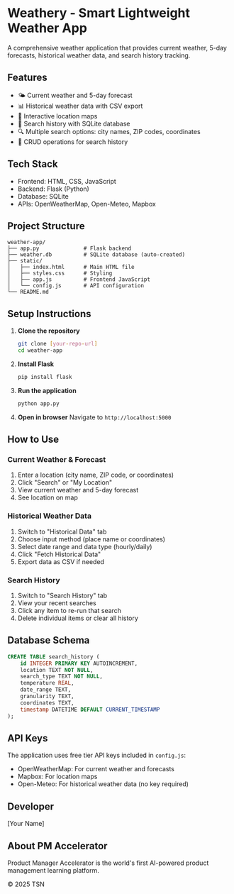# Weathery - Smart Lightweight Weather App

A comprehensive weather application that provides current weather, 5-day forecasts, historical weather data, and search history tracking.

## Features
- 🌤️ Current weather and 5-day forecast
- 📊 Historical weather data with CSV export
- 📍 Interactive location maps
- 📜 Search history with SQLite database
- 🔍 Multiple search options: city names, ZIP codes, coordinates
- 💾 CRUD operations for search history

## Tech Stack
- Frontend: HTML, CSS, JavaScript
- Backend: Flask (Python)
- Database: SQLite
- APIs: OpenWeatherMap, Open-Meteo, Mapbox

## Project Structure
```
weather-app/
├── app.py              # Flask backend
├── weather.db          # SQLite database (auto-created)
├── static/
│   ├── index.html      # Main HTML file
│   ├── styles.css      # Styling
│   ├── app.js          # Frontend JavaScript
│   └── config.js       # API configuration
└── README.md
```

## Setup Instructions

1. **Clone the repository**
   ```bash
   git clone [your-repo-url]
   cd weather-app
   ```

2. **Install Flask**
   ```bash
   pip install flask
   ```

3. **Run the application**
   ```bash
   python app.py
   ```

4. **Open in browser**
   Navigate to `http://localhost:5000`

## How to Use

### Current Weather & Forecast
1. Enter a location (city name, ZIP code, or coordinates)
2. Click "Search" or "My Location"
3. View current weather and 5-day forecast
4. See location on map

### Historical Weather Data
1. Switch to "Historical Data" tab
2. Choose input method (place name or coordinates)
3. Select date range and data type (hourly/daily)
4. Click "Fetch Historical Data"
5. Export data as CSV if needed

### Search History
1. Switch to "Search History" tab
2. View your recent searches
3. Click any item to re-run that search
4. Delete individual items or clear all history

## Database Schema
```sql
CREATE TABLE search_history (
    id INTEGER PRIMARY KEY AUTOINCREMENT,
    location TEXT NOT NULL,
    search_type TEXT NOT NULL,
    temperature REAL,
    date_range TEXT,
    granularity TEXT,
    coordinates TEXT,
    timestamp DATETIME DEFAULT CURRENT_TIMESTAMP
);
```

## API Keys
The application uses free tier API keys included in `config.js`:
- OpenWeatherMap: For current weather and forecasts
- Mapbox: For location maps
- Open-Meteo: For historical weather data (no key required)

## Developer
[Your Name]

## About PM Accelerator
Product Manager Accelerator is the world's first AI-powered product management learning platform.

© 2025 TSN